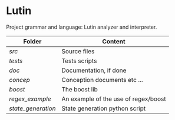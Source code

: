 # Lutin
Project grammar and language: Lutin analyzer and interpreter.

Folder  | Content
------------- | -------------
*src* | Source files
*tests* | Tests scripts
*doc* | Documentation, if done
*concep* | Conception documents etc ...
*boost* | The boost lib
*regex_example* | An example of the use of regex/boost
*state_generation* | State generation python script
